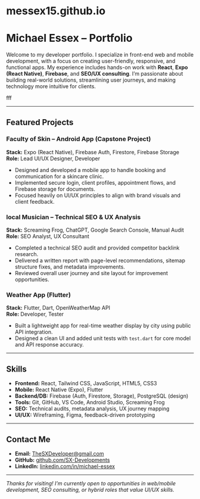 # messex15.github.io

# Michael Essex – Portfolio

Welcome to my developer portfolio. I specialize in front-end web and mobile development, with a focus on creating user-friendly, responsive, and functional apps. My experience includes hands-on work with **React**, **Expo (React Native)**, **Firebase**, and **SEO/UX consulting**. I’m passionate about building real-world solutions, streamlining user journeys, and making technology more intuitive for clients.


fff

---

## Featured Projects

### Faculty of Skin – Android App (Capstone Project)
**Stack:** Expo (React Native), Firebase Auth, Firestore, Firebase Storage  
**Role:** Lead UI/UX Designer, Developer  
- Designed and developed a mobile app to handle booking and communication for a skincare clinic.
- Implemented secure login, client profiles, appointment flows, and Firebase storage for documents.
- Focused heavily on UI/UX principles to align with brand visuals and client feedback.

### local Musician – Technical SEO & UX Analysis
**Stack:** Screaming Frog, ChatGPT, Google Search Console, Manual Audit  
**Role:** SEO Analyst, UX Consultant  
- Completed a technical SEO audit and provided competitor backlink research.
- Delivered a written report with page-level recommendations, sitemap structure fixes, and metadata improvements.
- Reviewed overall user journey and site layout for improvement opportunities.

### Weather App (Flutter)
**Stack:** Flutter, Dart, OpenWeatherMap API  
**Role:** Developer, Tester  
- Built a lightweight app for real-time weather display by city using public API integration.
- Designed a clean UI and added unit tests with `test.dart` for core model and API response accuracy.

---

## Skills

- **Frontend:** React, Tailwind CSS, JavaScript, HTML5, CSS3  
- **Mobile:** React Native (Expo), Flutter  
- **Backend/DB:** Firebase (Auth, Firestore, Storage), PostgreSQL (design)  
- **Tools:** Git, GitHub, VS Code, Android Studio, Screaming Frog  
- **SEO:** Technical audits, metadata analysis, UX journey mapping  
- **UI/UX:** Wireframing, Figma, feedback-driven prototyping  

---

## Contact Me

- **Email:** [TheSXDeveloper@gmail.com](mailto:TheSXDeveloper@gmail.com)  
- **GitHub:** [github.com/SX-Developments](https://github.com/SX-Developments)  
- **LinkedIn:** [linkedin.com/in/michael-essex](https://linkedin.com/in/michael-essex)

---

_Thanks for visiting! I’m currently open to opportunities in web/mobile development, SEO consulting, or hybrid roles that value UI/UX skills._

